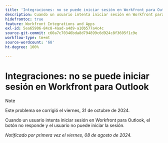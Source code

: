 ```yaml
---
title: 'Integraciones: no se puede iniciar sesión en Workfront para Outlook'
description: Cuando un usuario intenta iniciar sesión en Workfront para Outlook, el botón no responde y el usuario no puede iniciar sesión.
hidefromtoc: true
feature: Workfront Integrations and Apps
exl-id: 5ea65906-84c8-4aad-a4d9-a10b577a4c4c
source-git-commit: c60a7c70346bda8d794899c6d924c8f3605f1c9e
workflow-type: tm+mt
source-wordcount: '68'
ht-degree: 100%

---
```


# Integraciones: no se puede iniciar sesión en Workfront para Outlook

>[!NOTE]
>
>Este problema se corrigió el viernes, 31 de octubre de 2024.

Cuando un usuario intenta iniciar sesión en Workfront para Outlook, el botón no responde y el usuario no puede iniciar la sesión.

_Notificado por primera vez el viernes, 08 de agosto de 2024._
